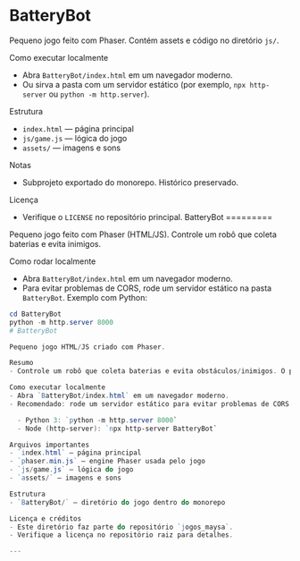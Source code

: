 BatteryBot
=========

Pequeno jogo feito com Phaser. Contém assets e código no diretório `js/`.

Como executar localmente
- Abra `BatteryBot/index.html` em um navegador moderno.
- Ou sirva a pasta com um servidor estático (por exemplo, `npx http-server` ou `python -m http.server`).

Estrutura
- `index.html` — página principal
- `js/game.js` — lógica do jogo
- `assets/` — imagens e sons

Notas
- Subprojeto exportado do monorepo. Histórico preservado.

Licença
- Verifique o `LICENSE` no repositório principal.
BatteryBot
=========

Pequeno jogo feito com Phaser (HTML/JS). Controle um robô que coleta baterias e evita inimigos.

Como rodar localmente
- Abra `BatteryBot/index.html` em um navegador moderno.
- Para evitar problemas de CORS, rode um servidor estático na pasta `BatteryBot`. Exemplo com Python:

```powershell
cd BatteryBot
python -m http.server 8000
# BatteryBot

Pequeno jogo HTML/JS criado com Phaser.

Resumo
- Controle um robô que coleta baterias e evita obstáculos/inimigos. O projeto foi exportado deste monorepo e preserva histórico.

Como executar localmente
- Abra `BatteryBot/index.html` em um navegador moderno.
- Recomendado: rode um servidor estático para evitar problemas de CORS. Exemplos:

  - Python 3: `python -m http.server 8000`
  - Node (http-server): `npx http-server BatteryBot`

Arquivos importantes
- `index.html` — página principal
- `phaser.min.js` — engine Phaser usada pelo jogo
- `js/game.js` — lógica do jogo
- `assets/` — imagens e sons

Estrutura
- `BatteryBot/` — diretório do jogo dentro do monorepo

Licença e créditos
- Este diretório faz parte do repositório `jogos_maysa`.
- Verifique a licença no repositório raiz para detalhes.

---
